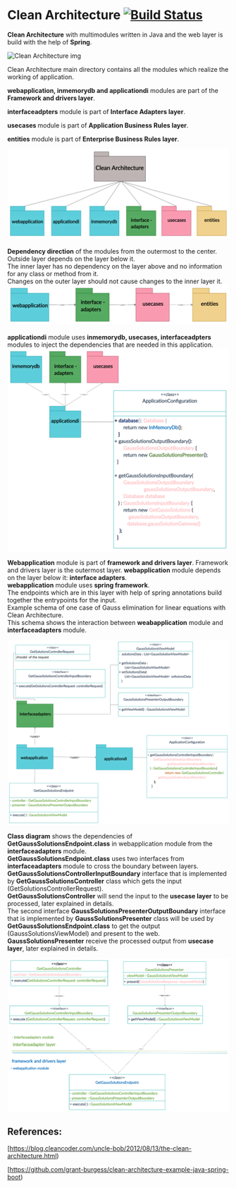 # Clean Architecture [![Build Status](https://travis-ci.com/rildikondi/CleanArchitectureSpring.svg?branch=clean_architecture_by_layer)](https://travis-ci.com/github/rildikondi/CleanArchitectureSpring)

<b>Clean Architecture</b> with multimodules written in Java and the web layer is build with the help of <b>Spring</b>.

<img src="https://blog.cleancoder.com/uncle-bob/images/2012-08-13-the-clean-architecture/CleanArchitecture.jpg" alt="Clean Architecture img">



  
Clean Architecture main directory contains all the modules which realize the working of application.

<b> webapplication, inmemorydb and applicationdi</b> modules are part of the <b>Framework and drivers layer</b>.

<b>interfaceadpters</b> module is part of <b>Interface Adapters layer</b>.

<b>usecases </b> module is part of <b>Application Business Rules layer</b>.

<b>entities</b> module is part of <b>Enterprise Business Rules layer</b>.

<img src="https://github.com/rildikondi/CleanArchitectureSpring/blob/clean_architecture_by_layer/images/main_module_schema.jpg" >


<br>
<br>
<b>Dependency direction</b> of the modules from the outermost to the center.
<br>Outside layer depends on the layer below it.
<br>The inner layer has no dependency on the layer above and no information for any class or method from it.
<br>Changes on the outer layer should not cause changes to the inner layer it.

<img src="https://github.com/rildikondi/CleanArchitectureSpring/blob/clean_architecture_by_layer/images/dependency_direction.jpg" >


<br>
<br>
<b>applicationdi</b> module uses <b>inmemorydb, usecases, interfaceadpters</b> modules to inject the dependencies that are needed in this application.

<img src="https://github.com/rildikondi/CleanArchitectureSpring/blob/clean_architecture_by_layer/images/applicationdi_schema.jpg" >

<b>Webapplication</b> module is part of <b>framework and drivers layer</b>. Framework and drivers layer is the outermost layer.
<b>webapplication</b> module depends on the layer below it: <b>interface adapters</b>.
<br><b>webapplication</b> module uses <b>spring framework</b>.
<br>The endpoints which are in this layer with help of spring annotations build together the entrypoints for the input.
<br>Example schema of one case of Gauss elimination for linear equations with Clean Architecture.
<br>This schema shows the interaction between <b>weabapplication</b> module and <b>interfaceadapters</b> module.

<img src="https://github.com/rildikondi/CleanArchitectureSpring/blob/clean_architecture_by_layer/images/webapplication_schema.jpg" >

<b>Class diagram</b> shows the dependencies of <b>GetGaussSolutionsEndpoint.class</b> in webapplication module from the <b>interfaceadapters</b> module.
<br><b>GetGaussSolutionsEndpoint.class</b> uses two interfaces from  <b>interfaceadapters</b> module to cross the boundary between layers.
<br><b>GetGaussSolutionsControllerInputBoundary</b> interface that is implemented by <b>GetGaussSolutionsController</b> class which gets the input (GetSolutionsControllerRequest).
<br><b>GetGaussSolutionsController</b> will send the input to the <b>usecase layer</b> to be processed, later explained in details.
<br>The second interface <b>GaussSolutionsPresenterOutputBoundary</b> interface that is implemented by <b>GaussSolutionsPresenter</b> class
will be used by <b>GetGaussSolutionsEndpoint.class</b> to get the output (GaussSolutionsViewModel) and present to the web.
<br><b>GaussSolutionsPresenter</b> receive the processed output from <b>usecase layer</b>, later explained in details. 

<img src="https://github.com/rildikondi/CleanArchitectureSpring/blob/clean_architecture_by_layer/images/webapplication_class_diagram.jpg" >


## References:
[https://blog.cleancoder.com/uncle-bob/2012/08/13/the-clean-architecture.html)

[https://github.com/grant-burgess/clean-architecture-example-java-spring-boot)
